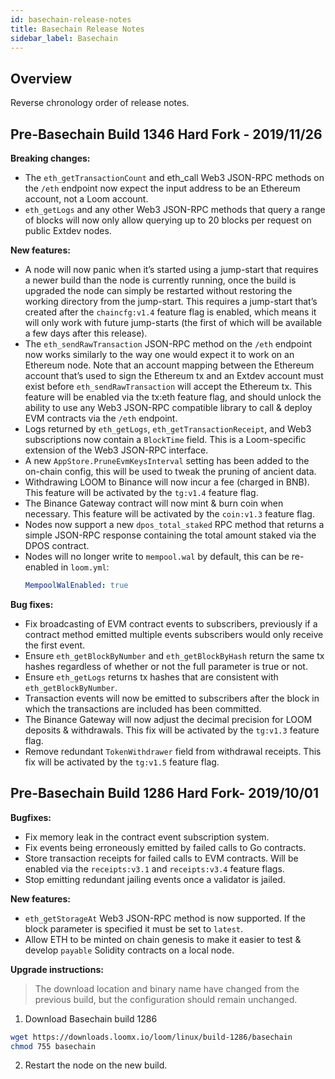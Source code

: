 ```yaml
---
id: basechain-release-notes
title: Basechain Release Notes
sidebar_label: Basechain
---
```


## Overview

Reverse chronology order of release notes.

## Pre-Basechain Build 1346 Hard Fork - 2019/11/26

**Breaking changes:**
- The `eth_getTransactionCount` and eth_call Web3 JSON-RPC methods on the `/eth` endpoint now expect
  the input address to be an Ethereum account, not a Loom account.
- `eth_getLogs` and any other Web3 JSON-RPC methods that query a range of blocks will now only allow
  querying up to 20 blocks per request on public Extdev nodes.

**New features:**
- A node will now panic when it’s started using a jump-start that requires a newer build than the
  node is currently running, once the build is upgraded the node can simply be restarted without
  restoring the working directory from the jump-start. This requires a jump-start that’s created
  after the `chaincfg:v1.4` feature flag is enabled, which means it will only work with future
  jump-starts (the first of which will be available a few days after this release).
- The `eth_sendRawTransaction` JSON-RPC method on the `/eth` endpoint now works similarly to the way
  one would expect it to work on an Ethereum node. Note that an account mapping between the Ethereum
  account that’s used to sign the Ethereum tx and an Extdev account must exist before `eth_sendRawTransaction`
  will accept the Ethereum tx. This feature will be enabled via the tx:eth feature flag, and should
  unlock the ability to use any Web3 JSON-RPC compatible library to call & deploy EVM contracts via
  the `/eth` endpoint.
- Logs returned by `eth_getLogs`, `eth_getTransactionReceipt`, and Web3 subscriptions now contain
  a `BlockTime` field. This is a Loom-specific extension of the Web3 JSON-RPC interface.
- A new `AppStore.PruneEvmKeysInterval` setting has been added to the on-chain config, this will be
  used to tweak the pruning of ancient data.
- Withdrawing LOOM to Binance will now incur a fee (charged in BNB). This feature will be activated
  by the `tg:v1.4` feature flag.
- The Binance Gateway contract will now mint & burn coin when necessary. This feature will be
  activated by the `coin:v1.3` feature flag.
- Nodes now support a new `dpos_total_staked` RPC method that returns a simple JSON-RPC response
  containing the total amount staked via the DPOS contract.
- Nodes will no longer write to `mempool.wal` by default, this can be re-enabled in `loom.yml`:
  ```yaml
  MempoolWalEnabled: true
  ```

**Bug fixes:**
- Fix broadcasting of EVM contract events to subscribers, previously if a contract method emitted
  multiple events subscribers would only receive the first event.
- Ensure `eth_getBlockByNumber` and `eth_getBlockByHash` return the same tx hashes regardless of
  whether or not the full parameter is true or not.
- Ensure `eth_getLogs` returns tx hashes that are consistent with `eth_getBlockByNumber`.
- Transaction events will now be emitted to subscribers after the block in which the transactions
  are included has been committed.
- The Binance Gateway will now adjust the decimal precision for LOOM deposits & withdrawals.
  This fix will be activated by the `tg:v1.3` feature flag.
- Remove redundant `TokenWithdrawer` field from withdrawal receipts. This fix will be activated by
  the `tg:v1.5` feature flag.

## Pre-Basechain Build 1286 Hard Fork- 2019/10/01

**Bugfixes:**

* Fix memory leak in the contract event subscription system.
* Fix events being erroneously emitted by failed calls to Go contracts.
* Store transaction receipts for failed calls to EVM contracts. Will be enabled via the `receipts:v3.1` and `receipts:v3.4` feature flags.
* Stop emitting redundant jailing events once a validator is jailed.

**New features:**

* `eth_getStorageAt` Web3 JSON-RPC method is now supported. If the block parameter is specified it must be set to `latest`.
* Allow ETH to be minted on chain genesis to make it easier to test & develop `payable` Solidity contracts on a local node.

**Upgrade instructions:**

> The download location and binary name have changed from the previous build, but the configuration should remain unchanged.

1) Download Basechain build 1286

```bash
wget https://downloads.loomx.io/loom/linux/build-1286/basechain
chmod 755 basechain
```

2) Restart the node on the new build.
